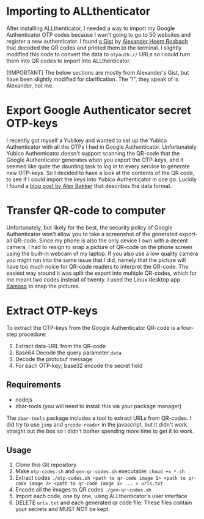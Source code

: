 # Importing to ALLthenticator

After installing ALLthenticator, I needed a way to import my Google Authenticator OTP codes because I wan't going to go
to 50 websites and register a new authenticator. I found [a Gist](https://gist.github.com/mapster/4b8b9f8f6b92cc1ca58ae5506e0508f7) by [Alexander Hoem Rosbach](https://gist.github.com/mapster) that decoded the QR codes and printed them to the terminal. I slightly modified this code to convert the data to `otpauth://` URLs so I could turn them into QR codes to import into ALLthenticator.

[!IMPORTANT] The below sections are mostly from Alexander's Gist, but have been slightly modified for clarification. The "I", they speak of is Alexander, not me.

# Export Google Authenticator secret OTP-keys
I recently got myself a Yubikey and wanted to set up the Yubico Authenticator with all the OTPs I had in Google Authenticator.
Unfortunately Yubico Authenticator doesn't support scanning the QR-code that the Google Authenticator generates when you export
the OTP-keys, and it seemed like quite the daunting task to log in to every service to generate new OTP-keys. So I decided to
have a look at the contents of the QR code, to see if I could import the keys into Yubico Authenticator in one go. Luckily
I found a [blog post by Alex Bakker](https://alexbakker.me/post/parsing-google-auth-export-qr-code.html) that describes the 
data format.

# Transfer QR-code to computer
Unfortunately, but likely for the best, the security policy of Google Authenticator won't allow you to take a screenshot of
the generated export-all QR-code. Since my phone is also the only device I own with a decent camera, I had to resign to snap
a picture of QR-code on the phone screen using the built-in webcam of my laptop. If you also use a low quality camera you 
might run into the same issue that I did, namely that the picture will have too much noice for QR-code readers to interpret
the QR-code. The easiest way around it was split the export into multiple QR-codes, which for me meant two codes instead of 
twenty. I used the Linux desktop app [Kamoso](https://userbase.kde.org/Kamoso) to snap the pictures.

# Extract OTP-keys
To extract the OTP-keys from the Google Authenticator QR-code is a four-step procedure:
1. Extract data-URL from the QR-code
2. Base64 Decode the query parameter `data`
3. Decode the protobuf message
4. For each OTP-key; base32 encode the secret field

## Requirements
- nodejs
- zbar-tools (you will need to install this via your package manager)

The `zbar-tools` package includes a tool to extract URLs from QR-codes. I did try to use `jimp` and `qrcode-reader` in the 
javascript, but it didn't work straight out the box so I didn't bother spending more time to get it to work.

## Usage
1. Clone this Git repository
2. Make `otp-codes.sh` and `gen-qr-codes.sh` executable: `chmod +x *.sh`
3. Extract codes `./otp-codes.sh <path to qr-code image 1> <path to qr-code image 2> <path to qr-code image 3> ... > urls.txt`
4. Encode all the images to QR codes `./gen-qr-codes.sh`
5. Import each code, one by one, using ALLthenticator's user interface
6. DELETE `urls.txt` and each generated qr code file. These files contain your secrets and MUST NOT be kept.